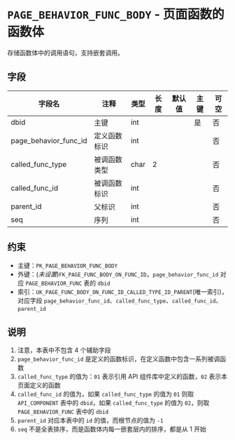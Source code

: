 # `PAGE_BEHAVIOR_FUNC_BODY` - 页面函数的函数体

存储函数体中的调用语句，支持嵌套调用。

## 字段

| 字段名                | 注释         | 类型 | 长度 | 默认值 | 主键 | 可空 |
| --------------------- | ------------ | ---- | ---- | ------ | ---- | ---- |
| dbid                  | 主键         | int  |      |        | 是   | 否   |
| page_behavior_func_id | 定义函数标识 | int  |      |        |      | 否   |
| called_func_type      | 被调函数类型 | char | 2    |        |      | 否   |
| called_func_id        | 被调函数标识 | int  |      |        |      | 否   |
| parent_id             | 父标识       | int  |      |        |      | 否   |
| seq                   | 序列         | int  |      |        |      | 否   |

## 约束

* 主键：`PK_PAGE_BEHAVIOR_FUNC_BODY`
* 外键：(*未设置*)`FK_PAGE_FUNC_BODY_ON_FUNC_ID`，`page_behavior_func_id` 对应 `PAGE_BEHAVIOR_FUNC` 表的 `dbid`
* 索引：`UK_PAGE_FUNC_BODY_ON_FUNC_ID_CALLED_TYPE_ID_PARENT`(唯一索引)，对应字段 `page_behavior_func_id`、`called_func_type`、`called_func_id`、`parent_id`

## 说明

1. 注意，本表中不包含 4 个辅助字段
2. `page_behavior_func_id` 是定义的函数标识，在定义函数中包含一系列被调函数
3. `called_func_type` 的值为：`01` 表示引用 API 组件库中定义的函数，`02` 表示本页面定义的函数
4. `called_func_id` 的值为，如果 `called_func_type` 的值为 `01` 则取 `API_COMPONENT` 表中的 `dbid`，如果 `called_func_type` 的值为 `02`，则取 `PAGE_BEHAVIOR_FUNC` 表中的 `dbid`
5. `parent_id` 对应本表中的 `id` 的值，而根节点的值为 `-1`
6. `seq` 不是全表排序，而是函数体内每一嵌套层内的排序，都是从 1 开始
